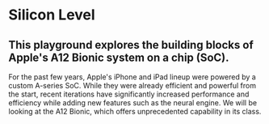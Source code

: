 # Silicon Level
## This playground explores the building blocks of Apple's A12 Bionic system on a chip (SoC).

For the past few years, Apple's iPhone and iPad lineup were powered by a custom A-series SoC. While they were already efficient and powerful from the start, recent iterations have significantly increased performance and efficiency while adding new features such as the neural engine. We will be looking at the A12 Bionic, which offers unprecedented capability in its class.
